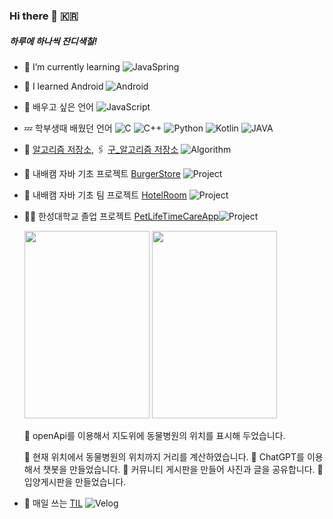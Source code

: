 ### Hi there 👋 🇰🇷
##### 하루에 하나씩 잔디색칠!
- 🌱 I’m currently learning   ![JavaSpring](https://img.shields.io/badge/-JavaSpring-black?logo=spring)
- 🔰 I learned Android ![Android](https://img.shields.io/badge/-Android-green?logo=android)
- 🐤 배우고 싶은 언어 ![JavaScript](https://img.shields.io/badge/-Javascript-yellow?logo=Javascript)
- 💤 학부생때 배웠던 언어 ![C](https://img.shields.io/badge/-C-blue?logo=C) ![C++](https://img.shields.io/badge/-C++-blue?logo=C) ![Python](https://img.shields.io/badge/-Python-white?logo=Python) ![Kotlin](https://img.shields.io/badge/-Kotlin-violet?logo=Kotlin) ![JAVA](https://img.shields.io/badge/-Java-red?logo=intellijidea)
- 🔗 [알고리즘 저장소](https://github.com/Mcgeolypazun/Java-Algorithms), 🖇 [구_알고리즘 저장소](https://github.com/Mcgeolypazun/Algorithm-repository) ![Algorithm](https://img.shields.io/badge/-Algorithm-grey?logo=Algorithm)

- 🔰 내배캠 자바 기초 프로젝트 [BurgerStore](https://github.com/Mcgeolypazun/individual-assignment) ![Project](https://img.shields.io/badge/-Project-grey?logo=Project)
- 🔰 내배캠 자바 기초 팀 프로젝트 [HotelRoom](https://github.com/Mcgeolypazun/HotelProject) ![Project](https://img.shields.io/badge/-Project-turquoise?logo=CodeProject)
- 🐶🌳 한성대학교 졸업 프로젝트 [PetLifeTimeCareApp](https://github.com/hansungcapstonedesignteam/pet_lifecycle_app.android)![Project](https://img.shields.io/badge/-Project-turquoise?logo=CodeProject)

  <img src="https://github.com/Mcgeolypazun/Mcgeolypazun/assets/79851594/f5e41b98-7e0e-4ff4-9a9f-de67ba9f86d9" width=200 height=300>   <img src="https://github.com/Mcgeolypazun/Mcgeolypazun/assets/79851594/672c182e-289c-4f79-bd21-9e31304c929f" width=200 height=300>
  
  🔘 openApi를 이용해서 지도위에 동물병원의 위치를 표시해 두었습니다.
  
  🔘 현재 위치에서 동물병원의 위치까지 거리를 계산하였습니다.
  🔘 ChatGPT를 이용해서 챗봇을 만들었습니다.
  🔘 커뮤니티 게시판을 만들어 사진과 글을 공유합니다.
  🔘 입양게시판을 만들었습니다. 

- 📗 매일 쓰는 [TIL](https://velog.io/@tarantula) ![Velog](https://img.shields.io/badge/-velog-white?logo=Velog)
<!--
**Mcgeolypazun/Mcgeolypazun** is a ✨ _special_ ✨ repository because its `README.md` (this file) appears on your GitHub profile.

Here are some ideas to get you started:

- 🔭 I’m currently working on ...
- 🌱 I’m currently learning ...
- 👯 I’m looking to collaborate on ...
- 🤔 I’m looking for help with ...
- 💬 Ask me about ...
- 📫 How to reach me: ...
- 😄 Pronouns: ...
- ⚡ Fun fact: ...
-->

